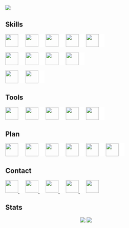 <!-- [![Typing SVG](https://readme-typing-svg.herokuapp.com?font=fira+code&color=%2300CCCC&center=true&vCenter=true&multiline=true&size=32&width=1200&height=130&lines=Hi+there+%F0%9F%91%8B;Welcome+to+my+Github+Profile;I'm+Yuran+-+a+Web+Developer)](https://git.io/typing-svg) -->

![](https://komarev.com/ghpvc/?username=yuran1811&style=flat-square&color=00CCCC)

## Skills

<img src="https://cdn.jsdelivr.net/gh/devicons/devicon/icons/html5/html5-original.svg" width="40" height="40"> <img src="./src/_blank.png" width="15" height="40">
<img src="https://cdn.jsdelivr.net/gh/devicons/devicon/icons/css3/css3-original.svg" width="40" height="40"> <img src="./src/_blank.png" width="15" height="40">
<img src="https://cdn.jsdelivr.net/gh/devicons/devicon/icons/javascript/javascript-original.svg" width="40" height="40"> <img src="./src/_blank.png" width="15" height="40">
<img src="https://cdn.jsdelivr.net/gh/devicons/devicon/icons/nodejs/nodejs-original.svg" width="40" height="40"> <img src="./src/_blank.png" width="15" height="40">
<img src="https://cdn.jsdelivr.net/gh/devicons/devicon/icons/cplusplus/cplusplus-original.svg" width="40" height="40"> <img src="./src/_blank.png" width="15" height="40">

<img src="https://cdn.jsdelivr.net/gh/devicons/devicon/icons/react/react-original.svg" width="40" height="40"/> <img src="./src/_blank.png" width="15" height="40">
<img src="https://cdn.jsdelivr.net/gh/devicons/devicon/icons/sass/sass-original.svg" width="40" height="40"> <img src="./src/_blank.png" width="15" height="40">
<img src="https://cdn.jsdelivr.net/gh/devicons/devicon/icons/express/express-original.svg" width="40" height="40"/> <img src="./src/_blank.png" width="15" height="40">
<img src="https://cdn.jsdelivr.net/gh/devicons/devicon/icons/typescript/typescript-original.svg" width="40" height="40"/> <img src="./src/_blank.png" width="15" height="40">


<img src="https://cdn.jsdelivr.net/gh/devicons/devicon/icons/sequelize/sequelize-original.svg" width="40" height="40" /> <img src="./src/_blank.png" width="15" height="40">
<img src="https://cdn.jsdelivr.net/gh/devicons/devicon/icons/mongodb/mongodb-plain.svg" width="40" height="40" /> <img src="./src/_blank.png" width="15" height="40">


## Tools

<img src="https://cdn.jsdelivr.net/gh/devicons/devicon/icons/photoshop/photoshop-plain.svg" width="40" height="40" /> <img src="./src/_blank.png" width="15" height="40" />
<img src="https://cdn.jsdelivr.net/gh/devicons/devicon/icons/illustrator/illustrator-plain.svg" width="40" height="40" /> <img src="./src/_blank.png" width="15" height="40" />
<img src="https://cdn.jsdelivr.net/gh/devicons/devicon/icons/git/git-original.svg" width="40" height="40" /> <img src="./src/_blank.png" width="15" height="40" />
<img src="https://cdn.jsdelivr.net/gh/devicons/devicon/icons/figma/figma-original.svg" width="40" height="40" /> <img src="./src/_blank.png" width="15" height="40" />
<img src="https://cdn.jsdelivr.net/gh/devicons/devicon/icons/vscode/vscode-original.svg" width="40" height="40" /> <img src="./src/_blank.png" width="15" height="40" />

## Plan

<img src="https://cdn.jsdelivr.net/gh/devicons/devicon/icons/nextjs/nextjs-original.svg" width="40" height="40"/> <img src="./src/_blank.png" width="15" height="40" />
<img src="https://cdn.jsdelivr.net/gh/devicons/devicon/icons/tailwindcss/tailwindcss-plain.svg" width="40" height="40" /> <img src="./src/_blank.png" width="15" height="40">
<img src="https://cdn.jsdelivr.net/gh/devicons/devicon/icons/socketio/socketio-original.svg" width="40" height="40" /> <img src="./src/_blank.png" width="15" height="40">
<img src="https://cdn.jsdelivr.net/gh/devicons/devicon/icons/threejs/threejs-original.svg" width="40" height="40" /> <img src="./src/_blank.png" width="15" height="40">
<img src="https://cdn.jsdelivr.net/gh/devicons/devicon/icons/jest/jest-plain.svg" width="40" height="40" /> <img src="./src/_blank.png" width="15" height="40">
<img src="https://cdn.jsdelivr.net/gh/devicons/devicon/icons/docker/docker-plain.svg" width="40" height="40" /> <img src="./src/_blank.png" width="15" height="40">

## Contact

<a href="https://github.com/yuran1811"> <img src="https://cdn.jsdelivr.net/gh/devicons/devicon/icons/github/github-original.svg" width="40" height="40"/> </a> <img src="./src/_blank.png" width="15" height="40"> <a href="https://www.facebook.com/YuranLegends/"> <img src="https://cdn.jsdelivr.net/gh/devicons/devicon/icons/facebook/facebook-original.svg" width="40" height="40"/> </a> <img src="./src/_blank.png" width="15" height="40"> <a href="https://www.instagram.com/_yuranlegends_"> <img src="https://cdn-icons-png.flaticon.com/512/174/174855.png" width="40" height="40"/> </a> <img src="./src/_blank.png" width="15" height="40"> <a href="https://www.youtube.com/channel/UCLXNBb-jZRS_3o_itGGrGRA?view_as=subscriber"> <img src="https://cdn-icons-png.flaticon.com/512/174/174883.png" width="40" height="40"/> </a> <img src="./src/_blank.png" width="15" height="40"> <a href="https://www.linkedin.com/in/yuran-legends-6252b6222/"> <img src="https://cdn.jsdelivr.net/gh/devicons/devicon/icons/linkedin/linkedin-original.svg" width="40" height="40"/> </a>

## Stats

<div align="center">
	<img height="165" align="center" src="https://github-readme-stats.vercel.app/api/top-langs/?username=yuran1811&layout=compact&theme=noctis_minimus&langs_count=8"> <img height="165" align="center" src="https://github-readme-stats.vercel.app/api?username=yuran1811&show_icons=true&theme=noctis_minimus">
</div>
